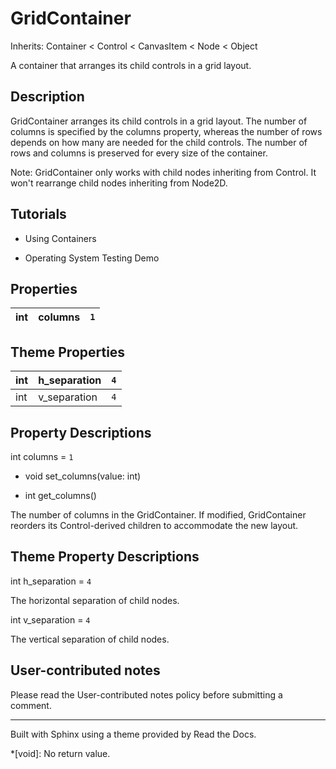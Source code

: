 # GridContainer

Inherits: Container < Control < CanvasItem < Node < Object

A container that arranges its child controls in a grid layout.

## Description

GridContainer arranges its child controls in a grid layout. The number of
columns is specified by the columns property, whereas the number of rows
depends on how many are needed for the child controls. The number of rows and
columns is preserved for every size of the container.

Note: GridContainer only works with child nodes inheriting from Control. It
won't rearrange child nodes inheriting from Node2D.

## Tutorials

  * Using Containers

  * Operating System Testing Demo

## Properties

int | columns | `1`  
---|---|---  
  
## Theme Properties

int | h_separation | `4`  
---|---|---  
int | v_separation | `4`  
  
## Property Descriptions

int columns = `1`

  * void set_columns(value: int)

  * int get_columns()

The number of columns in the GridContainer. If modified, GridContainer
reorders its Control-derived children to accommodate the new layout.

## Theme Property Descriptions

int h_separation = `4`

The horizontal separation of child nodes.

int v_separation = `4`

The vertical separation of child nodes.

## User-contributed notes

Please read the User-contributed notes policy before submitting a comment.

* * *

Built with Sphinx using a theme provided by Read the Docs.

  *[void]: No return value.

